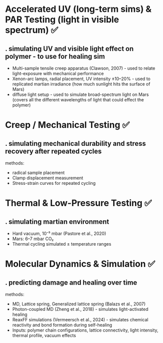 # Accelerated UV (long-term sims) & PAR Testing (light in visible spectrum) ✅
## . simulating UV and visible light effect on polymer - to use for healing sim
- Multi-sample tensile creep apparatus (Clawson, 2007) - used to relate light-exposure with mechanical performance
- Xenon-arc lamps, radial placement, UV intensity ±10–20% - used to replicated martian irradiance (how much sunlight hits the surface of Mars)
- diffuse light setup - used to simulate broad-spectrum light on Mars (covers all the different wavelengths of light that could effect the polymer)

# Creep / Mechanical Testing ✅
## . simulating mechanical durability and stress recovery after repeated cycles
methods:
- radical sample placement
- Clamp displacement measurement
- Stress-strain curves for repeated cycling

# Thermal & Low-Pressure Testing ✅
## . simulating martian environment
- Hard vacuum, 10⁻⁵ mbar (Pastore et al., 2020)
- Mars: 6–7 mbar CO₂
- Thermal cycling simulated ± temperature ranges

# Molecular Dynamics & Simulation ✅
## . predicting damage and healing over time
methods:
- MD, Lattice spring, Generalized lattice spring (Balazs et al., 2007)
- Photon-coupled MD (Zheng et al., 2018) - simulates light-activated healing
- ReaxFF simulations (Vermeersch et al., 2024) - simulates chemical reactivity and bond formation during self-healing
- Inputs: polymer chain configurations, lattice connectivity, light intensity, thermal profile, vacuum effects
